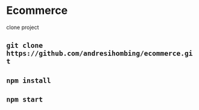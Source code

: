 # Ecommerce

clone project

## `git clone https://github.com/andresihombing/ecommerce.git`
## `npm install`
## `npm start`
